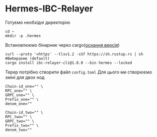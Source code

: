 # Hermes-IBC-Relayer

Готуємо необхідні директорію
```
cd ~
mkdir -p .hermes

```

Встановлюємо бінарник через cargo([оснання версія](https://github.com/informalsystems/hermes/releases)) 
```
curl --proto '=https' --tlsv1.2 -sSf https://sh.rustup.rs | sh #Вибираємо (default)
cargo install ibc-relayer-cli@1.0.0 --bin hermes --locked

```
Терер потрібно створити файл `config.toml`
Для цього ми створюємо зміні для двох нод
```
Chain-id_one="" \ 
RPC_one="" \
GRPC_one="" \
Prefix_one="" \
denom_one=""

```

```
Chain-id_two="" \
RPC_two="" \
GRPC_two="" \
Prefix_two="" \
denom_two=""

```


